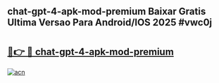 ## chat-gpt-4-apk-mod-premium Baixar Gratis Ultima Versao Para Android/IOS 2025 #vwc0j

# <h2><a href="https://ainizakaria.my?title=chat-gpt-4-apk-mod-premium&ref=20M">🔗👉 🔴 chat-gpt-4-apk-mod-premium</a></h2>

[![acn](https://github.com/user-attachments/assets/0f9c940e-d8b0-45ae-aac7-cd30a18b3e1c)](https://ainizakaria.my?title=chat-gpt-4-apk-mod-premium&ref=20M)


